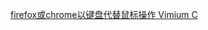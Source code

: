 [firefox或chrome以键盘代替鼠标操作 Vimium C](https://addons.mozilla.org/zh-CN/firefox/addon/vimium-c/?src=external-readme)
